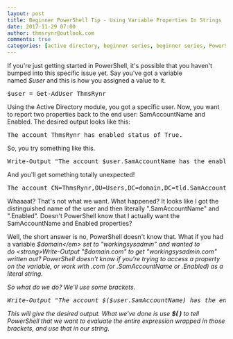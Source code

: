```yaml
---
layout: post
title: Beginner PowerShell Tip - Using Variable Properties In Strings
date: 2017-11-29 07:00
author: thmsrynr@outlook.com
comments: true
categories: [active directory, beginner series, beginner series, PowerShell, powershell, string manipulation, string manipulation, strings]
---
```

If you're just getting started in PowerShell, it's possible that you haven't bumped into this specific issue yet. Say you've got a variable named <em>$user</em> and this is how you assigned a value to it.

<pre class="lang:ps decode:true ">$user = Get-AdUser ThmsRynr</pre>

Using the Active Directory module, you got a specific user. Now, you want to report two properties back to the end user: SamAccountName and Enabled. The desired output looks like this:

<pre class="lang:ps decode:true ">The account ThmsRynr has enabled status of True.</pre>

<!--more-->

So, you try something like this.

<pre class="lang:ps decode:true ">Write-Output "The account $user.SamAccountName has the enabled status of $user.Enabled"</pre>

And you'll get something totally unexpected!

<pre class="lang:ps decode:true ">The account CN=ThmsRynr,OU=Users,DC=domain,DC=tld.SamAccountName has the enabled status of CN=ThmsRynr,OU=Users,DC=domain,DC=tld.Enabled</pre>

Whaaaat? That's not what we want. What happened? It looks like I got the distinguished name of the user and then literally ".SamAccountName" and ".Enabled". Doesn't PowerShell know that I actually want the SamAccountName and Enabled properties?

Well, the short answer is no, PowerShell doesn't know that. What if you had a variable <em>$domain</em> set to "workingsysadmin" and wanted to do <strong>Write-Output "$domain.com"</strong> to get "workingsysadmin.com" written out? PowerShell doesn't know if you're trying to access a property on the variable, or work with .com (or .SamAccountName or .Enabled) as a literal string.

So what do we do? We'll use some brackets.

<pre class="lang:ps decode:true ">Write-Output "The account $($user.SamAccountName) has the enabled status of $($user.Enabled)"</pre>

This will give the desired output. What we've done is use <strong>$( )</strong> to tell PowerShell that we want to evaluate the entire expression wrapped in those brackets, and use that in our string.
